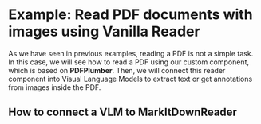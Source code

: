 # **Example:** Read PDF documents with images using Vanilla Reader

As we have seen in previous examples, reading a PDF is not a simple task. In this case, we will see how to read a PDF using our custom component, which is based on **PDFPlumber**. Then, we will connect this reader component into Visual Language Models to extract text or get annotations from images inside the PDF.

## How to connect a VLM to MarkItDownReader